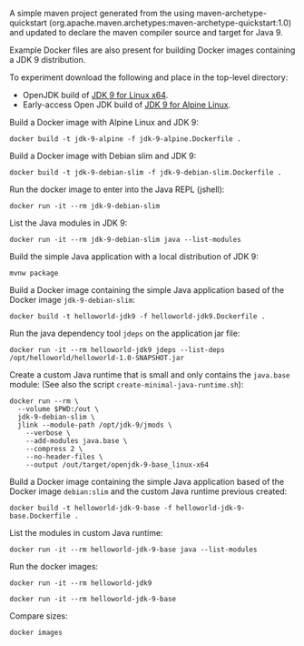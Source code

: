 A simple maven project generated from the using maven-archetype-quickstart
(org.apache.maven.archetypes:maven-archetype-quickstart:1.0) and updated
to declare the maven compiler source and target for Java 9.

Example Docker files are also present for building Docker images
containing a JDK 9 distribution.

To experiment download the following and place in the top-level directory:
- OpenJDK build of [JDK 9 for Linux x64](http://download.java.net/java/GA/jdk9/9/binaries/openjdk-9_linux-x64_bin.tar.gz/).
- Early-access Open JDK build of [JDK 9 for Alpine Linux](http://jdk.java.net/9/ea).


Build a Docker image with Alpine Linux and JDK 9:

    docker build -t jdk-9-alpine -f jdk-9-alpine.Dockerfile .

Build a Docker image with Debian slim and JDK 9:

    docker build -t jdk-9-debian-slim -f jdk-9-debian-slim.Dockerfile .

Run the docker image to enter into the Java REPL (jshell):

    docker run -it --rm jdk-9-debian-slim

List the Java modules in JDK 9:

    docker run -it --rm jdk-9-debian-slim java --list-modules

Build the simple Java application with a local distribution of JDK 9:

    mvnw package

Build a Docker image containing the simple Java application based of the Docker
image `jdk-9-debian-slim`:

    docker build -t helloworld-jdk9 -f helloworld-jdk9.Dockerfile .

Run the java dependency tool `jdeps` on the application jar file:

    docker run -it --rm helloworld-jdk9 jdeps --list-deps /opt/helloworld/helloworld-1.0-SNAPSHOT.jar

Create a custom Java runtime that is small and only contains the `java.base` module:
(See also the script `create-minimal-java-runtime.sh`):

    docker run --rm \
      --volume $PWD:/out \
      jdk-9-debian-slim \
      jlink --module-path /opt/jdk-9/jmods \
        --verbose \
        --add-modules java.base \
        --compress 2 \
        --no-header-files \
        --output /out/target/openjdk-9-base_linux-x64

Build a Docker image containing the simple Java application based of the Docker
image `debian:slim` and the custom Java runtime previous created:

    docker build -t helloworld-jdk-9-base -f helloworld-jdk-9-base.Dockerfile .

List the modules in custom Java runtime:

    docker run -it --rm helloworld-jdk-9-base java --list-modules

Run the docker images:

    docker run -it --rm helloworld-jdk9

    docker run -it --rm helloworld-jdk-9-base

Compare sizes:

    docker images